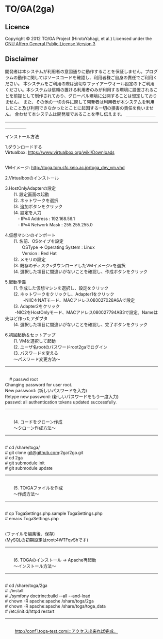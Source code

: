TO/GA(2ga)
===
Licence
----------
Copyright &copy; 2012 TO/GA Project (HirotoYahagi, et al.)
Licensed under the [GNU Affero General Public License Version 3][AGPL]  

[AGPL]: http://www.gnu.org/licenses/agpl-3.0.html

Disclaimer
----------
開発者は本システムが利用者の意図通りに動作することを保証しません。プログラムの動作に関してはソースコードを確認し、利用者様ご自身の責任でご利用ください。
本システムをご利用の際は適切なファイアーウオール設定の下ご利用ください。本システムは信頼の置ける利用者のみが利用する環境に設置されることを前提として制作されており、グローバル環境に公開することは想定しておりません。
また、その他の一切の件に関して開発者は利用者が本システムを利用したこと及び利用できなかったとことに起因する一切の損害の責任を負いません。
合わせて本システムは開発版であることを申し伝えます。
＿＿＿＿＿＿＿＿＿＿＿＿＿＿＿＿＿＿＿＿＿＿＿＿＿＿＿＿＿＿＿＿＿＿＿＿＿＿＿＿＿＿＿＿＿＿＿＿

インストール方法

1.ダウンロードする
<br>Virtualbox: https://www.virtualbox.org/wiki/Downloads

<br>VMイメージ: http://toga.tom.sfc.keio.ac.jp/toga_dev_vm.vhd

2.Virtualboxのインストール

3.HostOnlyAdapterの設定
   <br> 　　(1. 設定画面<Preferences>の起動
   <br> 　　(2. ネットワーク<Network>を選択
   <br> 　　(3. 追加ボタンをクリック
   <br> 　　(4. 設定を入力
   <br>   　　　-   IPv4  Address   : 192.168.56.1
   <br>   　　　- IPv4 Network Mask : 255.255.255.0

4.仮想マシンのインポート
  <br> 　　(1. 名前<Name>、OSタイプを設定
    <br>　　　　OSType -> Operating System : Linux
    <br>　　　　Version : Red Hat
  <br> 　　(2. メモリの設定
  <br> 　　(3. 既存のディスク<ダウンロードしたVMイメージ>を選択
  <br> 　　(4. 選択した項目に間違いがないことを確認し、作成<create>ボタンをクリック

5.起動準備
  <br> 　　(1. 作成した仮想マシンを選択し、設定<Settings>をクリック
  <br> 　　(2. ネットワーク<Network>をクリックし、Adapter1をクリック
  <br>　　 　　-NIICをNATモード、MACアドレス080027028A6Aで設定
  <br> 　　(3. Adapter2をクリック
  <br> 　　    -NIC2をHostOnlyモード、MACアドレス080027794AB3で設定。Nameは先ほど作ったアダプタ
  <br> 　　(4. 選択した項目に間違いがないことを確認し、完了<OK>ボタンをクリック

6.初回起動＆セットアップ
  <br> 　　(1. VMを選択して起動
  <br> 　　(2. ユーザ名rootのパスワードroot2gaでログイン
  <br> 　　(3. パスワードを変える
  <br> 　　〜パスワード変更方法〜
__________________________________

<br>　# passwd root
<br>Changing password for user root.
<br>New password:   (新しいパスワードを入力)
<br>Retype new password:    (新しいパスワードをもう一度入力)
<br>passwd: all authentication tokens updated successfully. 
<br>
__________________________________
 
  <br> 　　(4. コードをクローン作成
  <br> 　　〜クローン作成方法〜
__________________________________
<br>  # cd /share/toga/
<br># git clone git@github.com:2ga/2ga.git
<br># cd 2ga
<br># git submodule init
<br># git submodule update
__________________________________

  <br> 　　(5. TO/GAファイルを作成
  <br> 　　〜作成方法〜
__________________________________
<br># cp TogaSettings.php.sample TogaSettings.php
<br># emacs TogaSettings.php
 
<br>(ファイルを編集後、保存)
<br>(MySQLの初期設定はroot:4WTFqvShです)
__________________________________

  <br> 　　(6. TOGAのインストール -> Apache再起動
  <br> 　　〜インストール方法〜
__________________________________
<br># cd /share/toga/2ga
<br># ./install
<br># ./symfony doctrine:build --all --and-load
<br># chown -R apache:apache /share/toga/2ga
<br># chown -R apache:apache /share/toga/toga_data
<br># /etc/init.d/httpd restart
__________________________________
<br> 　　
http://conf1.toga-test.comにアクセス出来れば完成。
